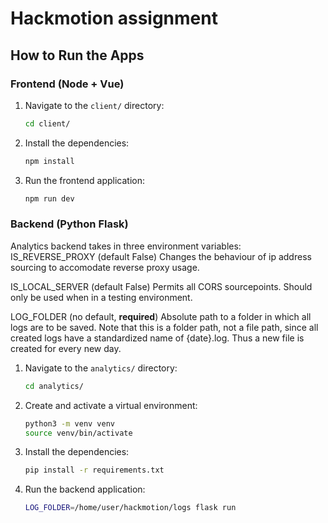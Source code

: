 # Hackmotion assignment

## How to Run the Apps

### Frontend (Node + Vue)

1. Navigate to the `client/` directory:
    ```sh
    cd client/
    ```

2. Install the dependencies:
    ```sh
    npm install
    ```

3. Run the frontend application:
    ```sh
    npm run dev
    ```

### Backend (Python Flask)

Analytics backend takes in three environment variables:
IS_REVERSE_PROXY (default False) Changes the behaviour of ip address sourcing to accomodate reverse proxy usage.

IS_LOCAL_SERVER (default False) Permits all CORS sourcepoints. Should only be used when in a testing environment.

LOG_FOLDER (no default, **required**) Absolute path to a folder in which all logs are to be saved. Note that this is a folder path, not a file path, since all created logs have a standardized name of {date}.log. Thus a new file is created for every new day.

1. Navigate to the `analytics/` directory:
    ```sh
    cd analytics/
    ```

2. Create and activate a virtual environment:
    ```sh
    python3 -m venv venv
    source venv/bin/activate
    ```

3. Install the dependencies:
    ```sh
    pip install -r requirements.txt
    ```

4. Run the backend application:
    ```sh
    LOG_FOLDER=/home/user/hackmotion/logs flask run
    ```